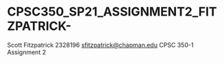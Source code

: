 # CPSC350_SP21_ASSIGNMENT2_FITZPATRICK-

Scott Fitzpatrick
2328196
sfitzpatrick@chapman.edu
CPSC 350-1
Assignment 2
